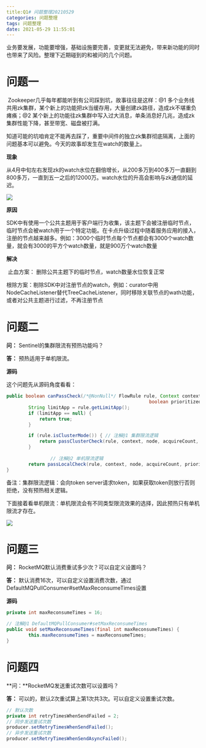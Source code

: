 ```yaml
---
title:Q1# 问题整理20210529
categories: 问题整理
tags: 问题整理
date: 2021-05-29 11:55:01
---
```




业务要发展，功能要增强，基础设施要完善，变更就无法避免，带来新功能的同时也带来了风险。整理下近期碰到的和被问的几个问题。



# 问题一

​		Zookeeper几乎每年都能听到有公司踩到坑，故事往往是这样：@1 多个业务线共用zk集群，某个新上的功能把zk当缓存用，大量创建zk路径，造成zk不堪重负瘫痪；@2 某个新上的功能往zk集群中写入过大消息，单条消息好几兆，造成zk集群性能下降，甚至带宽、磁盘被打满。

​		知道可能的坑咱肯定不能再去踩了，重要中间件的独立zk集群彻底隔离，上面的问题基本可以避免。今天的故事却发生在watch的数量上。



**现象** 

​		从4月中旬左右发现zk的watch水位在翻倍增长，从200多万到400多万一直翻到800多万，一直到五一之后的12000万。watch水位的升高会影响与zk通信的延迟。

![](https://gitee.com/laoliangcode/md-picture/raw/master/img/20210529114757.png)



**原因** 

​	SDK中有使用一个公共主题用于客户端行为收集，该主题下会被注册临时节点，临时节点会被watch用于一个特定功能。在卡点升级过程中随着服务应用的接入，注册的节点越来越多。例如：3000个临时节点每个节点都会有3000个watch数量，就会有3000的平方个watch数量，就是900万个watch数量



**解决** 

​	止血方案： 删除公共主题下的临时节点，watch数量水位恢复正常

​	根除方案：剔除SDK中对注册节点的watch，例如：curator中用NodeCacheListener替代TreeCacheListener，同时移除关联节点的wath功能，或者对公共主题进行过滤，不再注册节点



<!--more-->



# 问题二




**问：** Sentinel的集群限流有预热功能吗？

**答：** 预热适用于单机限流。



**源码** 

这个问题先从源码角度看看：

```java
public boolean canPassCheck(/*@NonNull*/ FlowRule rule, Context context, DefaultNode node, int acquireCount,
                                                    boolean prioritized) {
        String limitApp = rule.getLimitApp();
        if (limitApp == null) {
            return true;
        }

        if (rule.isClusterMode()) { // 注解@1 集群限流逻辑
            return passClusterCheck(rule, context, node, acquireCount, prioritized);
        }
  
				// 注解@2 单机限流逻辑
        return passLocalCheck(rule, context, node, acquireCount, prioritized);
}
```

备注：集群限流逻辑：会向token server请求token，如果获取token则放行否则拒绝，没有预热相关逻辑。

下面接着看单机限流：单机限流会有不同类型限流效果的选择，因此预热只有单机限流才存在。

![](https://gitee.com/laoliangcode/md-picture/raw/master/img/20210529181440.png)





# 问题三

**问：** RocketMQ默认消费重试多少次？可以自定义设置吗？

**答：** 默认消费16次，可以自定义设置消费次数，通过DefaultMQPullConsumer#setMaxReconsumeTimes设置



**源码**

```java
private int maxReconsumeTimes = 16;

// 注解@1 DefaultMQPullConsumer#setMaxReconsumeTimes
public void setMaxReconsumeTimes(final int maxReconsumeTimes) {
        this.maxReconsumeTimes = maxReconsumeTimes;
}
```





# 问题四

**问：**RocketMQ发送重试次数可以设置吗？

**答：** 可以的，默认2次重试算上第1次共3次。可以自定义设置重试次数。

```java
// 默认次数
private int retryTimesWhenSendFailed = 2;
// 同步发送重试次数
producer.setRetryTimesWhenSendFailed();
// 异步发送重试次数
producer.setRetryTimesWhenSendAsyncFailed();
```













































